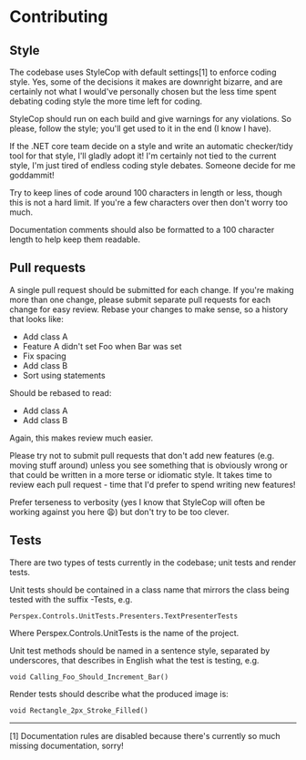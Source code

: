 # Contributing #

## Style ##

The codebase uses StyleCop with default settings[1] to enforce coding style. Yes, some of the 
decisions it makes are downright bizarre, and are certainly not what I would've personally chosen 
but the less time spent debating coding style the more time left for coding.

StyleCop should run on each build and give warnings for any violations. So please, follow the style;
you'll get used to it in the end (I know I have).

If the .NET core team decide on a style and write an automatic checker/tidy tool for that style,
I'll gladly adopt it! I'm certainly not tied to the current style, I'm just tired of endless coding
style debates. Someone decide for me goddammit!

Try to keep lines of code around 100 characters in length or less, though this is not a hard limit.
If you're a few characters over then don't worry too much. 

Documentation comments should also be formatted to a 100 character length to help keep them 
readable.

## Pull requests ##

A single pull request should be submitted for each change. If you're making more than one change,
please submit separate pull requests for each change for easy review. Rebase your changes to make 
sense, so a history that looks like:

* Add class A
* Feature A didn't set Foo when Bar was set
* Fix spacing
* Add class B
* Sort using statements

Should be rebased to read:

* Add class A
* Add class B

Again, this makes review much easier.

Please try not to submit pull requests that don't add new features (e.g. moving stuff around) 
unless you see something that is obviously wrong or that could be written in a more terse or 
idiomatic style. It takes time to review each pull request - time that I'd prefer to spend writing 
new features!

Prefer terseness to verbosity (yes I know that StyleCop will often be working against you here 
:weary:) but don't try to be too clever.

## Tests ##

There are two types of tests currently in the codebase; unit tests and render tests.

Unit tests should be contained in a class name that mirrors the class being tested with the suffix
-Tests, e.g.

    Perspex.Controls.UnitTests.Presenters.TextPresenterTests

Where Perspex.Controls.UnitTests is the name of the project.

Unit test methods should be named in a sentence style, separated by underscores, that describes in
English what the test is testing, e.g.

    void Calling_Foo_Should_Increment_Bar()

Render tests should describe what the produced image is:

    void Rectangle_2px_Stroke_Filled()

----
[1] Documentation rules are disabled because there's currently so much missing documentation, sorry!
